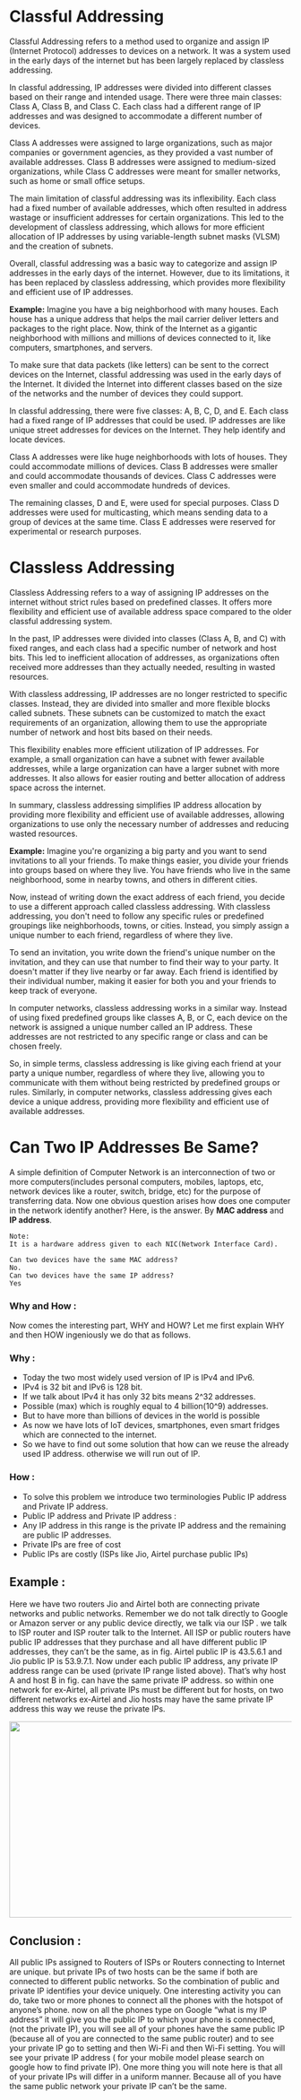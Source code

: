# Classful Addressing 

Classful Addressing refers to a method used to organize and assign IP (Internet Protocol) addresses to devices on a network. It was a system used in the early days of the internet but has been largely replaced by classless addressing.

In classful addressing, IP addresses were divided into different classes based on their range and intended usage. There were three main classes: Class A, Class B, and Class C. Each class had a different range of IP addresses and was designed to accommodate a different number of devices.

Class A addresses were assigned to large organizations, such as major companies or government agencies, as they provided a vast number of available addresses. Class B addresses were assigned to medium-sized organizations, while Class C addresses were meant for smaller networks, such as home or small office setups.

The main limitation of classful addressing was its inflexibility. Each class had a fixed number of available addresses, which often resulted in address wastage or insufficient addresses for certain organizations. This led to the development of classless addressing, which allows for more efficient allocation of IP addresses by using variable-length subnet masks (VLSM) and the creation of subnets.

Overall, classful addressing was a basic way to categorize and assign IP addresses in the early days of the internet. However, due to its limitations, it has been replaced by classless addressing, which provides more flexibility and efficient use of IP addresses.


**Example:** 
Imagine you have a big neighborhood with many houses. Each house has a unique address that helps the mail carrier deliver letters and packages to the right place. Now, think of the Internet as a gigantic neighborhood with millions and millions of devices connected to it, like computers, smartphones, and servers.

To make sure that data packets (like letters) can be sent to the correct devices on the Internet, classful addressing was used in the early days of the Internet. It divided the Internet into different classes based on the size of the networks and the number of devices they could support.

In classful addressing, there were five classes: A, B, C, D, and E. Each class had a fixed range of IP addresses that could be used. IP addresses are like unique street addresses for devices on the Internet. They help identify and locate devices.

Class A addresses were like huge neighborhoods with lots of houses. They could accommodate millions of devices. Class B addresses were smaller and could accommodate thousands of devices. Class C addresses were even smaller and could accommodate hundreds of devices.

The remaining classes, D and E, were used for special purposes. Class D addresses were used for multicasting, which means sending data to a group of devices at the same time. Class E addresses were reserved for experimental or research purposes.

# Classless Addressing 

Classless Addressing refers to a way of assigning IP addresses on the internet without strict rules based on predefined classes. It offers more flexibility and efficient use of available address space compared to the older classful addressing system.

In the past, IP addresses were divided into classes (Class A, B, and C) with fixed ranges, and each class had a specific number of network and host bits. This led to inefficient allocation of addresses, as organizations often received more addresses than they actually needed, resulting in wasted resources.

With classless addressing, IP addresses are no longer restricted to specific classes. Instead, they are divided into smaller and more flexible blocks called subnets. These subnets can be customized to match the exact requirements of an organization, allowing them to use the appropriate number of network and host bits based on their needs.

This flexibility enables more efficient utilization of IP addresses. For example, a small organization can have a subnet with fewer available addresses, while a large organization can have a larger subnet with more addresses. It also allows for easier routing and better allocation of address space across the internet.

In summary, classless addressing simplifies IP address allocation by providing more flexibility and efficient use of available addresses, allowing organizations to use only the necessary number of addresses and reducing wasted resources.


**Example:**
Imagine you're organizing a big party and you want to send invitations to all your friends. To make things easier, you divide your friends into groups based on where they live. You have friends who live in the same neighborhood, some in nearby towns, and others in different cities.

Now, instead of writing down the exact address of each friend, you decide to use a different approach called classless addressing. With classless addressing, you don't need to follow any specific rules or predefined groupings like neighborhoods, towns, or cities. Instead, you simply assign a unique number to each friend, regardless of where they live.

To send an invitation, you write down the friend's unique number on the invitation, and they can use that number to find their way to your party. It doesn't matter if they live nearby or far away. Each friend is identified by their individual number, making it easier for both you and your friends to keep track of everyone.

In computer networks, classless addressing works in a similar way. Instead of using fixed predefined groups like classes A, B, or C, each device on the network is assigned a unique number called an IP address. These addresses are not restricted to any specific range or class and can be chosen freely.

So, in simple terms, classless addressing is like giving each friend at your party a unique number, regardless of where they live, allowing you to communicate with them without being restricted by predefined groups or rules. Similarly, in computer networks, classless addressing gives each device a unique address, providing more flexibility and efficient use of available addresses.


# Can Two IP Addresses Be Same?

A simple definition of Computer Network is an interconnection of two or more computers(includes personal computers, mobiles, laptops, etc, network devices like a router, switch, bridge, etc)  for the purpose of transferring data. Now one obvious question arises how does one computer in the network identify another? Here, is the answer. By **MAC address** and **IP address**.

```
Note:
It is a hardware address given to each NIC(Network Interface Card). 

Can two devices have the same MAC address?
No.
Can two devices have the same IP address?  
Yes
```

### Why and How :
Now comes the interesting part, WHY and HOW? Let me first explain WHY and then HOW ingeniously we do that as follows.

### Why :
- Today the two most widely used version of IP is IPv4 and IPv6.
- IPv4 is 32 bit and IPv6 is 128 bit.
- If we talk about IPv4 it has only 32 bits means 2^32 addresses.
- Possible (max) which is roughly equal to 4 billion(10^9) addresses.
- But to have more than billions of devices in the world is possible
- As now we have lots of IoT devices, smartphones, even smart fridges which are connected to the internet.
- So we have to find out some solution that how can we reuse the already used IP address. otherwise we will run out of IP.

### How :
- To solve this problem we introduce two terminologies Public IP address and Private IP address.
- Public IP address and Private IP address :
- Any IP address in this range is the private IP address and the remaining are public IP addresses.
- Private IPs are free of cost
- Public IPs are costly (ISPs like Jio, Airtel purchase public IPs)


## Example :
Here we have two routers Jio and Airtel both are connecting private networks and public networks. Remember we do not talk directly to Google or Amazon server or any public device directly, we talk via our ISP . we talk to ISP router and ISP router talk to the Internet. All ISP or public routers have public IP addresses that they purchase and all have different public IP addresses, they can’t be the same, as in fig. Airtel public IP is 43.5.6.1 and Jio public IP is 53.9.7.1. Now under each public IP address, any private IP address range can be used (private IP range listed above).  That’s why host A and host B in fig. can have the same private IP address. so within one network for ex-Airtel, all private IPs must be different but for hosts, on two different networks ex-Airtel and Jio hosts may have the same private IP address this way we reuse the private IPs.

<img src="./Screenshots/CN.png"  width="520" height="350">

## Conclusion :
All public IPs assigned to Routers of ISPs or Routers connecting to Internet are unique. but private IPs of two hosts can be the same if both are connected to different public networks. So the combination of public and private IP identifies your device uniquely. One interesting activity you can do, take two or more phones to connect all the phones with the hotspot of anyone’s phone. now on all the phones type on Google “what is my IP address” it will give you the public IP to which your phone is connected, (not the private IP), you will see all of your phones have the same public IP (because all of you are connected to the same public router) and to see your private IP  go to setting and then Wi-Fi and then Wi-Fi setting. You will see your private IP address ( for your mobile model please search on google how to find private IP). One more thing you will note here is that all of your private IPs will differ in a uniform manner. Because all of you have the same public network your private IP can’t be the same. 
